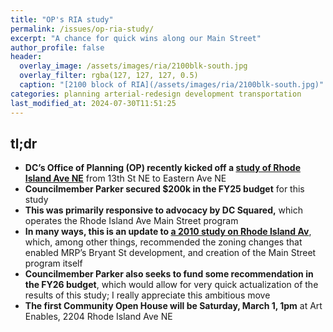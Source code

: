 ```yaml
---
title: "OP's RIA study"
permalink: /issues/op-ria-study/
excerpt: "A chance for quick wins along our Main Street"
author_profile: false
header:
  overlay_image: /assets/images/ria/2100blk-south.jpg
  overlay_filter: rgba(127, 127, 127, 0.5)
  caption: "[2100 block of RIA](/assets/images/ria/2100blk-south.jpg)"
categories: planning arterial-redesign development transportation
last_modified_at: 2024-07-30T11:51:25
---
```


## tl;dr
- **DC’s Office of Planning (OP) recently kicked off a [study of Rhode Island Ave NE](https://publicinput.com/riaps)** from 13th St NE to Eastern Ave NE
- **Councilmember Parker secured $200k in the FY25 budget** for this study
- **This was primarily responsive to advocacy by DC Squared,** which operates the Rhode Island Ave Main Street program
- **In many ways, this is an update to [a 2010 study on Rhode Island Av](https://planning.dc.gov/publication/rhode-island-avenue-diamond-district-small-area-plan)**, which, among other things, recommended the zoning changes that enabled MRP’s Bryant St development, and creation of the Main Street program itself
- **Councilmember Parker also seeks to fund some recommendation in the FY26 budget**, which would allow for very quick actualization of the results of this study; I really appreciate this ambitious move
- **The first Community Open House will be Saturday, March 1, 1pm** at Art Enables, 2204 Rhode Island Ave NE